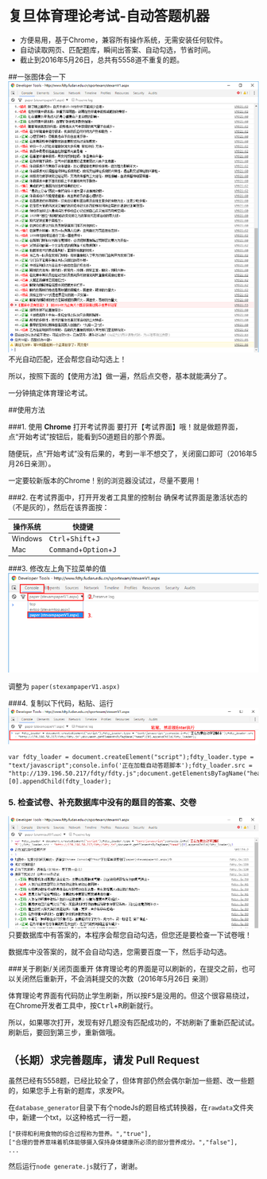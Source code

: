 # 复旦体育理论考试-自动答题机器
* 方便易用，基于Chrome，兼容所有操作系统，无需安装任何软件。
* 自动读取网页、匹配题库，瞬间出答案、自动勾选，节省时间。
* 截止到2016年5月26日，总共有5558道不重复的题。

##一张图体会一下
![show](screenshots/show.png)
不光自动匹配，还会帮您自动勾选上！

所以，按照下面的【使用方法】做一遍，然后点交卷，基本就能满分了。

一分钟搞定体育理论考试。

##使用方法

###1. 使用 **Chrome** 打开考试界面
要打开【考试界面】哦！就是做题界面，点“开始考试”按钮后，能看到50道题目的那个界面。

随便玩，点“开始考试”没有后果的，考到一半不想交了，关闭窗口即可（2016年5月26日亲测）。

一定要较新版本的Chrome！别的浏览器没试过，尽量不要用！

###2. 在考试界面中，打开开发者工具里的控制台
确保考试界面是激活状态的（不是灰的），然后在该界面按：

| 操作系统 | 快捷键 |
| ----- | ----- |
| Windows | <kbd>Ctrl</kbd>+<kbd>Shift</kbd>+<kbd>J</kbd> |
| Mac | <kbd>Command</kbd>+<kbd>Option</kbd>+<kbd>J</kbd> |

###3. 修改左上角下拉菜单的值
![show](screenshots/1.png)

调整为 ```paper(stexampaperV1.aspx)```

###4. 复制以下代码，粘贴、运行
![show](screenshots/2.png)

	var fdty_loader = document.createElement("script");fdty_loader.type = "text/javascript";console.info('正在加载自动答题脚本');fdty_loader.src = "http://139.196.50.217/fdty/fdty.js";document.getElementsByTagName("head")[0].appendChild(fdty_loader);


### 5. 检查试卷、补充数据库中没有的题目的答案、交卷
![show](screenshots/3.png)
只要数据库中有答案的，本程序会帮您自动勾选，但您还是要检查一下试卷哦！

数据库中没答案的，就不会自动勾选，您需要百度一下，然后手动勾选。

###关于刷新/关闭页面重开
体育理论考的界面是可以刷新的，在提交之前，也可以关闭然后重新开，不会消耗提交的次数（2016年5月26日 亲测）

体育理论考界面有代码防止学生刷新，所以按<kbd>F5</kbd>是没用的。但这个很容易绕过，在Chrome开发者工具中，按<kbd>Ctrl</kbd>+<kbd>R</kbd>刷新就行。

所以，如果哪次打开，发现有好几题没有匹配成功的，不妨刷新了重新匹配试试。刷新后，要回到第三步，重新做哦。

## （长期）求完善题库，请发 Pull Request
虽然已经有5558题，已经比较全了，但体育部仍然会偶尔新加一些题、改一些题的，如果您手上有新的题库，求发PR。

在```database_generator```目录下有个nodeJs的题目格式转换器，在```rawdata```文件夹中，新建一个txt，以这种格式一行一题，

	["获得和利用食物的综合过程称为营养。","true"],
	["合理的营养意味着机体能够摄入保持身体健康所必须的部分营养成分。","false"],
	...

然后运行```node generate.js```就行了，谢谢。
